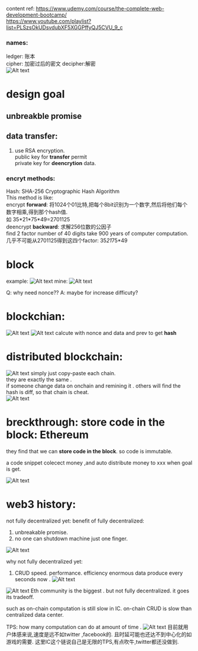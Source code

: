 content ref: https://www.udemy.com/course/the-complete-web-development-bootcamp/  
https://www.youtube.com/playlist?list=PLSzsOkUDsvdubXF5XGGPffyQJ5CVU_9_c
### names:  
ledger: 账本  
cipher: 加密过后的密文 decipher:解密  
![Alt text](image-12.png)
# design goal
## unbreakble promise
## data transfer:
1. use RSA encryption.  
public key for **transfer** permit  
private key for **deencrytion** data.  


### encryt methods:
Hash:  SHA-256 Cryptographic Hash Algorithm  
This method is like:  
encrypt **forward**: 将1024个01比特,把每个8bit识别为一个数字,然后将他们每个数字相乘,得到那个hash值.   
如  35\*21\*75\*49=2701125  
deencrypt **backward**: 求解256位数的公因子   
find 2 factor number of 40 digits  take 900 years of computer computation.      
几乎不可能从2701125得到这四个factor: 35*21*75*49  


# block
example:
![Alt text](image-13.png)
mine:
![Alt text](image-14.png)

Q: why need nonce?? 
A: maybe for increase difficuty?


# blockchian:

![Alt text](image-16.png)
![Alt text](image-15.png)
calcute with nonce and data and prev to get **hash**

# distributed blockchain:
![Alt text](image-17.png)
simply just copy-paste each chain.  
they are exactly the same .  
if someone change data on onchain and remining it . others will find the hash is diff, so that chain is cheat.  
![Alt text](image-18.png)


# breckthrough: store code in the block: Ethereum
they find that we can **store code in the block**.
so code is immutable.

a code snippet colecect money ,and auto distribute money to xxx when goal is get.

![Alt text](image-19.png)


# web3 history:
not fully decentralized yet:
benefit of fully decentralized:
1. unbreakable promise.
2. no one can shutdown machine just one finger.

![Alt text](image-20.png)

why not fully decentralized yet:
1. CRUD speed. performance. efficiency
enormous data produce every seconds now .
![Alt text](image-21.png)

![Alt text](image-22.png)
Eth community is the biggest .
but not fully decentralized.
it goes its tradeoff.

such as on-chain computation is still slow in IC.
on-chain CRUD is slow than centralized data center.

TPS: how many computation can do at amount of time .
![Alt text](image-23.png)
目前就用户体感来说,速度是远不如twitter ,facebook的.
且时延可能也还达不到中心化的如游戏的需要.
这里IC这个链说自己是无限的TPS,有点吹牛,twitter都还没做到.